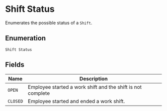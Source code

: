 
# Shift Status

Enumerates the possible status of a `Shift`.

## Enumeration

`Shift Status`

## Fields

| Name | Description |
|  --- | --- |
| `OPEN` | Employee started a work shift and the shift is not complete |
| `CLOSED` | Employee started and ended a work shift. |

